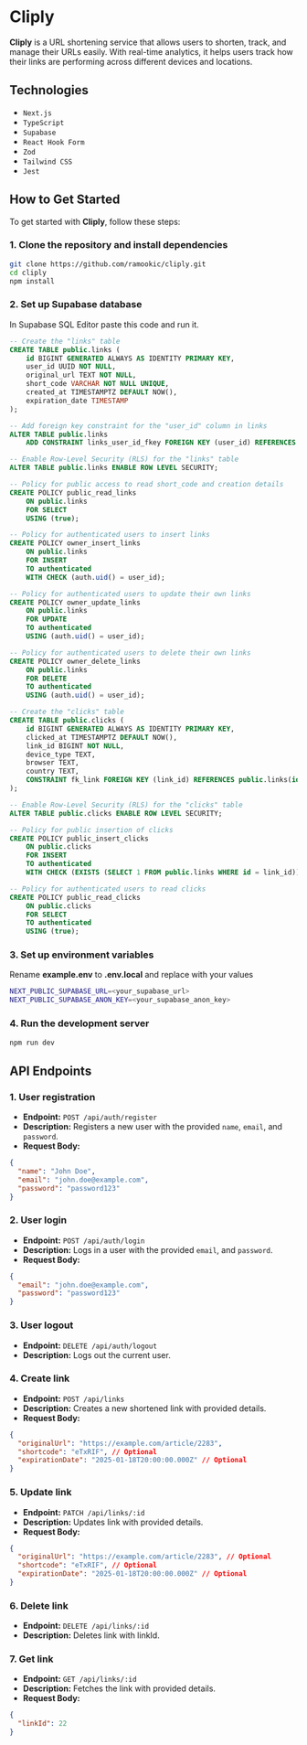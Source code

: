 # Cliply

**Cliply** is a URL shortening service that allows users to shorten, track, and manage their URLs easily. With real-time analytics, it helps users track how their links are performing across different devices and locations.

## Technologies

- `Next.js`
- `TypeScript`
- `Supabase`
- `React Hook Form`
- `Zod`
- `Tailwind CSS`
- `Jest`

## How to Get Started

To get started with **Cliply**, follow these steps:

### 1. Clone the repository and install dependencies

```bash
git clone https://github.com/ramookic/cliply.git
cd cliply
npm install
```

### 2. Set up Supabase database

In Supabase SQL Editor paste this code and run it.

```sql
-- Create the "links" table
CREATE TABLE public.links (
    id BIGINT GENERATED ALWAYS AS IDENTITY PRIMARY KEY,
    user_id UUID NOT NULL,
    original_url TEXT NOT NULL,
    short_code VARCHAR NOT NULL UNIQUE,
    created_at TIMESTAMPTZ DEFAULT NOW(),
    expiration_date TIMESTAMP
);

-- Add foreign key constraint for the "user_id" column in links
ALTER TABLE public.links
    ADD CONSTRAINT links_user_id_fkey FOREIGN KEY (user_id) REFERENCES auth.users(id);

-- Enable Row-Level Security (RLS) for the "links" table
ALTER TABLE public.links ENABLE ROW LEVEL SECURITY;

-- Policy for public access to read short_code and creation details
CREATE POLICY public_read_links
    ON public.links
    FOR SELECT
    USING (true);

-- Policy for authenticated users to insert links
CREATE POLICY owner_insert_links
    ON public.links
    FOR INSERT
    TO authenticated
    WITH CHECK (auth.uid() = user_id);

-- Policy for authenticated users to update their own links
CREATE POLICY owner_update_links
    ON public.links
    FOR UPDATE
    TO authenticated
    USING (auth.uid() = user_id);

-- Policy for authenticated users to delete their own links
CREATE POLICY owner_delete_links
    ON public.links
    FOR DELETE
    TO authenticated
    USING (auth.uid() = user_id);

-- Create the "clicks" table
CREATE TABLE public.clicks (
    id BIGINT GENERATED ALWAYS AS IDENTITY PRIMARY KEY,
    clicked_at TIMESTAMPTZ DEFAULT NOW(),
    link_id BIGINT NOT NULL,
    device_type TEXT,
    browser TEXT,
    country TEXT,
    CONSTRAINT fk_link FOREIGN KEY (link_id) REFERENCES public.links(id) ON DELETE CASCADE
);

-- Enable Row-Level Security (RLS) for the "clicks" table
ALTER TABLE public.clicks ENABLE ROW LEVEL SECURITY;

-- Policy for public insertion of clicks
CREATE POLICY public_insert_clicks
    ON public.clicks
    FOR INSERT
    TO authenticated
    WITH CHECK (EXISTS (SELECT 1 FROM public.links WHERE id = link_id));

-- Policy for authenticated users to read clicks
CREATE POLICY public_read_clicks
    ON public.clicks
    FOR SELECT
    TO authenticated
    USING (true);

```

### 3. Set up environment variables

Rename **example.env** to **.env.local** and replace with your values

```bash
NEXT_PUBLIC_SUPABASE_URL=<your_supabase_url>
NEXT_PUBLIC_SUPABASE_ANON_KEY=<your_supabase_anon_key>
```

### 4. Run the development server

```bash
npm run dev
```

## API Endpoints

### 1. User registration

- **Endpoint:** `POST /api/auth/register`
- **Description:** Registers a new user with the provided `name`, `email`, and `password`.
- **Request Body:**

```json
{
  "name": "John Doe",
  "email": "john.doe@example.com",
  "password": "password123"
}
```

### 2. User login

- **Endpoint:** `POST /api/auth/login`
- **Description:** Logs in a user with the provided `email`, and `password`.
- **Request Body:**

```json
{
  "email": "john.doe@example.com",
  "password": "password123"
}
```

### 3. User logout

- **Endpoint:** `DELETE /api/auth/logout`
- **Description:** Logs out the current user.

### 4. Create link

- **Endpoint:** `POST /api/links`
- **Description:** Creates a new shortened link with provided details.
- **Request Body:**

```json
{
  "originalUrl": "https://example.com/article/2283",
  "shortcode": "eTxRIF", // Optional
  "expirationDate": "2025-01-18T20:00:00.000Z" // Optional
}
```

### 5. Update link

- **Endpoint:** `PATCH /api/links/:id`
- **Description:** Updates link with provided details.
- **Request Body:**

```json
{
  "originalUrl": "https://example.com/article/2283", // Optional
  "shortcode": "eTxRIF", // Optional
  "expirationDate": "2025-01-18T20:00:00.000Z" // Optional
}
```

### 6. Delete link

- **Endpoint:** `DELETE /api/links/:id`
- **Description:** Deletes link with linkId.

### 7. Get link

- **Endpoint:** `GET /api/links/:id`
- **Description:** Fetches the link with provided details.
- **Request Body:**

```json
{
  "linkId": 22
}
```
